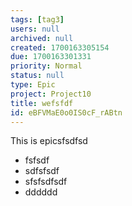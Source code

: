 ```yaml
---
tags: [tag3]
users: null
archived: null
created: 1700163305154
due: 1700163301331
priority: Normal
status: null
type: Epic
project: Project10
title: wefsfdf
id: eBFVMaE0o0IS0cF_rABtn
---
```

<!-- GENERATED WITH GITDOWN; DO NOT CHANGE -->

This is epicsfsdfsd

* fsfsdf
* sdfsfsdf
* sfsfsdfsdf
* dddddd